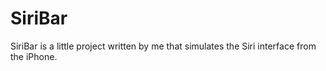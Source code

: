 # SiriBar #

SiriBar is a little project written by me that simulates the Siri interface from the iPhone.